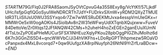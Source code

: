 $START$M79G/Flq0J2FRA8SaomJSyOVtCpvuG4a35S8Exy8g/VcYtKf/57LjkdFUHc/lsfjpGqflQGoSyuIWeNDRCRTh7JdY+FUDrkvSXmW+yRDM2QXyZTMUEldR3TLiiSIIJsU0WU3SSYxqo4r7Zw7wWESRuDEKMtJvxa4esspVmUleGKx+rMMWrOe5xW0ogAOKls4JSioIbAv8n2W31eWFwyUdIXTqnbXQujxww+FuveV84DettoVe/Zr0Xtqs12JFfANQW42CMs+h2uheH4hoZxEGEn2ganEUuXUmN4fTsLtxZyPOEaPHeMUCurSFSX1INHEuzXqlyPKou28pbOggPIGZlhJMoIhz6d6K7n3GGnZlS5D4+qncWWVbC/Ji34hVlKFhs+LDoRpGPT1hhpmezw5ROaVDcPanpxdx4MxL8vcorqd7+0qw9UufgzXA8rpINuyfph26NtNI9YrZrfLraBDcw==$END$